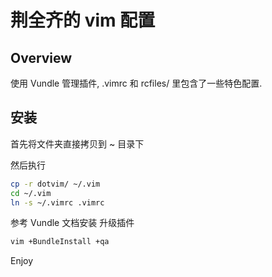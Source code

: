 # 荆全齐的 vim 配置

## Overview
使用 Vundle 管理插件, .vimrc 和 rcfiles/ 里包含了一些特色配置.

## 安装

首先将文件夹直接拷贝到 ~ 目录下

然后执行
```bash 
cp -r dotvim/ ~/.vim
cd ~/.vim
ln -s ~/.vimrc .vimrc
```

参考 Vundle 文档安装 升级插件
```bash 
vim +BundleInstall +qa
```
Enjoy

